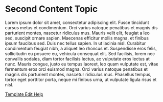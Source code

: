 ﻿# Second Content Topic
Lorem ipsum dolor sit amet, consectetur adipiscing elit. Fusce tincidunt cursus metus et condimentum. Orci varius natoque 
penatibus et magnis dis parturient montes, nascetur ridiculus mus. Mauris velit elit, feugiat a leo sed, suscipit ornare 
sapien. Maecenas efficitur mollis magna, et finibus ipsum faucibus sed. Duis nec tellus sapien. In ut lacinia nisl. 
Curabitur condimentum feugiat nibh, a aliquet leo rhoncus et. Suspendisse eros felis, sollicitudin eu posuere eu, 
vehicula consequat elit. Sed facilisis, lorem nec convallis sodales, diam tortor facilisis lectus, ac vulputate eros 
lectus at nunc. Mauris congue, justo eu tempus laoreet, leo quam vulputate est, vitae fermentum eros orci euismod magna. 
Orci varius natoque penatibus et magnis dis parturient montes, nascetur ridiculus mus. Phasellus tempus, tortor eget 
porttitor porta, neque mi finibus urna, ut vulputate ligula risus et nisl.

[Template Edit Help](TemplateEditHelp)  
